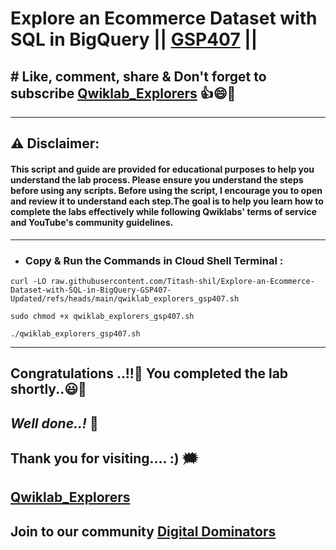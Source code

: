 # Explore an Ecommerce Dataset with SQL in BigQuery || [GSP407](https://www.cloudskillsboost.google/focuses/3618?parent=catalog) ||

## # Like, comment, share & Don't forget to subscribe [Qwiklab_Explorers](https://youtube.com/@titashshil?si=RgamNu1dc9jVIbJN) 👍😄🤝

---
## ⚠️ **Disclaimer:**
#### This script and guide are provided for educational purposes to help you understand the lab process. Please ensure you understand the steps before using any scripts. Before using the script, I encourage you to open and review it to understand each step.The goal is to help you learn how to complete the labs effectively while following Qwiklabs' terms of service and YouTube's community guidelines.
---

 - ### Copy & Run the Commands in Cloud Shell Terminal :

```
curl -LO raw.githubusercontent.com/Titash-shil/Explore-an-Ecommerce-Dataset-with-SQL-in-BigQuery-GSP407-Updated/refs/heads/main/qwiklab_explorers_gsp407.sh

sudo chmod +x qwiklab_explorers_gsp407.sh

./qwiklab_explorers_gsp407.sh
```

---

## Congratulations ..!!🎉  You completed the lab shortly..😃💯

## *Well done..!* 👏

## Thank you for visiting.... :) 🗯️

## [Qwiklab_Explorers](https://youtube.com/@titashshil?si=RgamNu1dc9jVIbJN)

## Join to our community [Digital Dominators](https://linktr.ee/digital_dominators)
